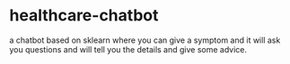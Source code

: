 # healthcare-chatbot


a chatbot based on sklearn where you can give a symptom and it will ask you questions and will tell you the details and give some advice.
